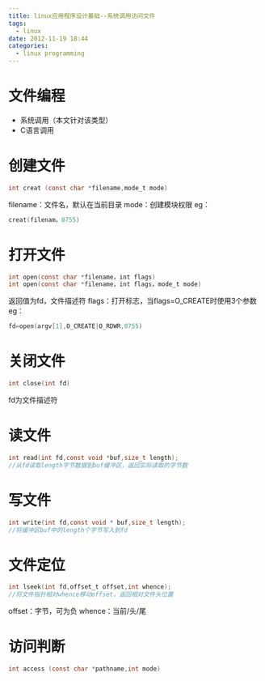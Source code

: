 ```yaml
---
title: linux应用程序设计基础--系统调用访问文件
tags:
  - linux
date: 2012-11-19 18:44
categories:
  - linux programming
---
```


# 文件编程
- 系统调用（本文针对该类型）
- C语言调用

# 创建文件
```c
int creat (const char *filename,mode_t mode)
```
filename：文件名，默认在当前目录
mode：创建模块权限
eg：
```c
creat(filenam，0755)
```

<!-- more -->

# 打开文件
```c
int open(const char *filename，int flags)
int open(const char *filename，int flags，mode_t mode)
```
返回值为fd，文件描述符
flags：打开标志，当flags=O_CREATE时使用3个参数
eg：
```c
fd=open(argv[1],O_CREATE|O_RDWR,0755)
```

# 关闭文件
```c
int close(int fd)
```
fd为文件描述符

# 读文件
```c
int read(int fd,const void *buf,size_t length);
//从fd读取length字节数据到buf缓冲区，返回实际读取的字节数
```

# 写文件
```c
int write(int fd,const void * buf,size_t length);
//将缓冲区buf中的length个字节写入到fd
```

# 文件定位
```c
int lseek(int fd,offset_t offset,int whence);
//将文件指针相对whence移动offset，返回相对文件头位置
```
offset：字节，可为负
whence：当前/头/尾

# 访问判断
```c
int access (const char *pathname,int mode)
```
